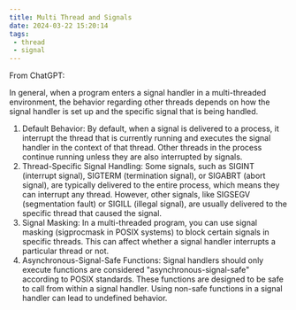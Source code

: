 ```yaml
---
title: Multi Thread and Signals
date: 2024-03-22 15:20:14
tags:
 - thread
 - signal
---
```


From ChatGPT:

In general, when a program enters a signal handler in a multi-threaded environment, the behavior regarding other threads depends on how the signal handler is set up and the specific signal that is being handled.

1. Default Behavior: By default, when a signal is delivered to a process, it interrupt the thread that is currently running and executes the signal handler in the context of that thread. Other threads in the process continue running unless they are also interrupted by signals.
2. Thread-Specific Signal Handling: Some signals, such as SIGINT (interrupt signal), SIGTERM (termination signal), or SIGABRT (abort signal), are typically delivered to the entire process, which means they can interrupt any thread. However, other signals, like SIGSEGV (segmentation fault) or SIGILL (illegal signal), are usually delivered to the specific thread that caused the signal.
3. Signal Masking: In a multi-threaded program, you can use signal masking (sigprocmask in POSIX systems) to block certain signals in specific threads. This can affect whether a signal handler interrupts a particular thread or not.
4. Asynchronous-Signal-Safe Functions: Signal handlers should only execute functions are considered "asynchronous-signal-safe" according to POSIX standards. These functions are designed to be safe to call from within a signal handler. Using non-safe functions in a signal handler can lead to undefined behavior.